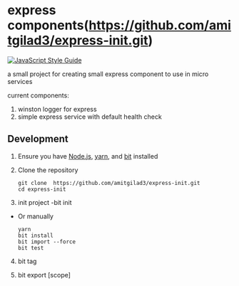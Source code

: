 # express  components(https://github.com/amitgilad3/express-init.git)

[![JavaScript Style Guide](https://img.shields.io/badge/code_style-standard-brightgreen.svg)](https://standardjs.com)

a small project for creating small express component to use in micro services 

current components:
1. winston logger for express
2. simple express service with default health check 
## Development

1. Ensure you have [Node.js](https://nodejs.org/en/download/), [yarn](https://yarnpkg.com/lang/en/docs/install/), and [bit](https://docs.bitsrc.io/docs/installation.html) installed
2. Clone the repository
    ```console
    git clone  https://github.com/amitgilad3/express-init.git
    cd express-init
    ```

3. init project -bit init

  * Or manually
    ```console
    yarn
    bit install
    bit import --force
    bit test
    ```

4. bit tag 

5. bit export [scope]


